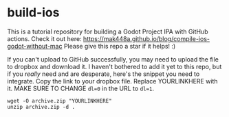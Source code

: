 # build-ios
This is a tutorial repository for building a Godot Project IPA with GitHub actions. Check it out here: https://mak448a.github.io/blog/compile-ios-godot-without-mac
Please give this repo a star if it helps! :)

If you can't upload to GitHub successfully, you may need to upload the file to dropbox and download it. I haven't bothered to add it yet to this repo, but if you *really* need and are desperate, here's the snippet you need to integrate. Copy the link to your dropbox file. Replace YOURLINKHERE with it. MAKE SURE TO CHANGE `dl=0` in the URL to `dl=1`.
```
wget -O archive.zip "YOURLINKHERE"
unzip archive.zip -d .
```
